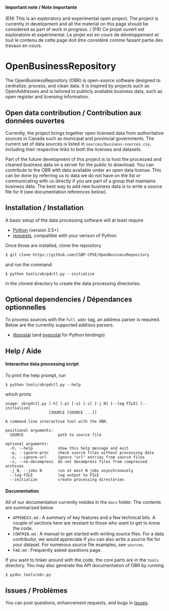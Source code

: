 #### Important note / Note importante

(EN) This is an exploratory and experimental open project. The project is currently in development and all the material on this page should be considered as part of work in progress. / (FR) Ce projet ouvert est exploratoire et expérimental. Le projet est en cours de développement et tout le contenu de cette page doit être considéré comme faisant partie des travaux en cours.

# OpenBusinessRepository

The OpenBusinessRepository (OBR) is open-source software designed to centralize, process, and clean data. It is inspired by projects such as OpenAddresses and is tailored to publicly available business data, such as open register and licensing information. 

## Open data contribution / Contribution aux données ouvertes

Currently, the project brings together open licensed data from authoritative sources in Canada such as municipal and provincial governments. The current set of data sources is listed in `sources/business-sources.csv`, including their respective links to both the licenses and datasets. 

Part of the future development of this project is to host the processed and cleaned business data on a server for the public to download. You can contribute to the OBR with data available under an open data license. This can be done by referring us to data we do not have on the list or communicating with us directly if you are part of a group that maintains business data. The best way to add new business data is to write a source file for it (see documentation references below).

## Installation / Installation

A basic setup of the data processing software will at least require

- [Python](https://www.python.org/downloads/) (version 3.5+)
- [requests](http://docs.python-requests.org/en/master/), compatible with your verison of Python

Once those are installed, clone the repository

```bash
$ git clone https://github.com/CSBP-CPSE/OpenBusinessRepository
```

and run the command

```shell
$ python tools/obrpdctl.py --initialize
``` 

in the cloned directory to create the data processing directories.

## Optional dependencies / Dépendances optionnelles

To process sources with the `full_addr` tag, an address parser is required. Below are the currently supported address parsers.

- [libpostal](https://github.com/openvenues/libpostal) (and [pypostal](https://github.com/openvenues/pypostal) for Python bindings)

## Help / Aide

#### Interactive data processing script

To print the help prompt, run 

```shell
$ python tools/obrpdctl.py --help
```

which prints

```
usage: obrpdctl.py [-h] [-p] [-u] [-z] [-j N] [--log FILE] [--initialize]
                   [SOURCE [SOURCE ...]]

A command-line interactive tool with the OBR.

positional arguments:
  SOURCE               path to source file

optional arguments:
  -h, --help           show this help message and exit
  -p, --ignore-proc    check source files without processing data
  -u, --ignore-url     ignore "url" entries from source files
  -z, --no-decompress  do not decompress files from compressed archives
  -j N, --jobs N       run at most N jobs asynchronously
  --log FILE           log output to FILE
  --initialize         create processing directories
```

#### Documentation

All of our documentation currently resides in the `docs` folder. The contents are summarized below.

- `APPENDIX.md` : A summary of key features and a few technical bits. A couple of sections here are revelant to those who want to get to know the code.
- `CONTRIB.md` : A manual to get started with writing source files. For a data contributor, we would appreciate if you can also write a source file for your dataset. For numerous source file examples, see `sources`.
- `FAQ.md` : Frequently asked questions page.

If you want to tinker around with the code, the core parts are in the `tools` directory. You may also generate the API documentation of OBR by running

```shell
$ pydoc tools/obr.py
```

## Issues / Problèmes

You can post questions, enhancement requests, and bugs in [Issues](https://github.com/CSBP-CPSE/OpenBusinessRepository/issues).

